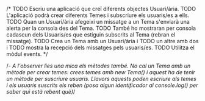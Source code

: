 /*
TODO Escriu una aplicació que creï diferents objectes Usuari/ària. 
TODO L'aplicació podrà crear diferents Temes i subscriure els usuaris/es a ells. 
TODO Quan un Usuari/ària afegeixi un missatge a un Tema s'enviarà una alerta per la consola des del Tema. 
TODO També ho mostraran per consola cadascun dels Usuaris/es que estiguin subscrits al Tema (rebran el missatge). 
TODO Crea un Tema amb un Usuari/ària i 
TODO un altre amb dos i 
TODO mostra la recepció dels missatges pels usuaris/es. 
TODO Utilitza el mòdul events.
*/

/*- A l'observer lies una mica els mètodes també.
 No cal un Tema amb un mètode per crear temes: crees temes amb new Tema() i 
 aquest ha de tenir un mètode per suscriure usuaris. 
 Llavors aquests poden escriure als temes i els usuaris suscrits els reben (posa algun identificador al console.log() per saber qui està rebent què)*/
